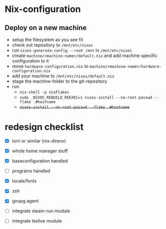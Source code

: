 # Nix-configuration

## Deploy on a new machine
* setup the filesystem as you see fit
* check out repository to `/mnt/etc/nixos`
* run `nixos-generate-config --root /mnt` in `/mnt/etc/nixos`
* create `machine/<machine-name>/default.nix` and add machine specific configuration to it
* move `hardware-configuration.nix` to `machine/<machine-name>/hardware-configuration.nix`
* add your machine to `/mnt/etc/nixos/default.nix`
* stage the machine-folder to the git-repository
* run
  * `nix-shell -p nixFlakes`
  * `sudo _NIXOS_REBUILD_REEXEC=1 nixos-install --no-root-passwd --flake .#hostname`
  * ~~`nixos-install --no-root-passwd --flake .#hostname`~~


# redesign checklist
- [x] lorri or similar (nix-direnv)
- [x] whole home manager stuff
- [x] baseconfiguration handled
- [ ] programs handled
- [X] locale/fonts
- [X] zsh
- [x] gnupg agent
- [ ] integrate steam-run module
- [ ] integrate texlive module

